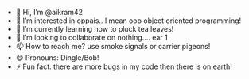 - 👋 Hi, I’m @aikram42
- 👀 I’m interested in oppais.. I mean oop object oriented programming!
- 🌱 I’m currently learning how to pluck tea leaves!
- 💞️ I’m looking to collaborate on nothing.... ear 1
- 📫 How to reach me? use smoke signals or carrier pigeons!
- 😄 Pronouns: Dingle/Bob!
- ⚡ Fun fact: there are more bugs in my code then there is on earth!

<!---
aikram42/aikram42 is a ✨ special ✨ repository because its `README.md` (this file) appears on your GitHub profile.
You can click the Preview link to take a look at your changes.
--->

